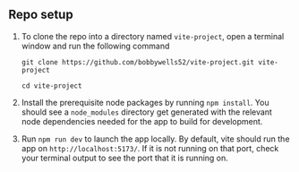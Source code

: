 ## Repo setup

1. To clone the repo into a directory named `vite-project`, open a terminal window and run the following command

   ```
   git clone https://github.com/bobbywells52/vite-project.git vite-project

   cd vite-project
   ```

2. Install the prerequisite node packages by running `npm install`. You should see a `node_modules` directory get generated with the relevant node dependencies needed for the app to build for development.
3. Run `npm run dev` to launch the app locally. By default, vite should run the app on `http://localhost:5173/`. If it is not running on that port, check your terminal output to see the port that it is running on.

